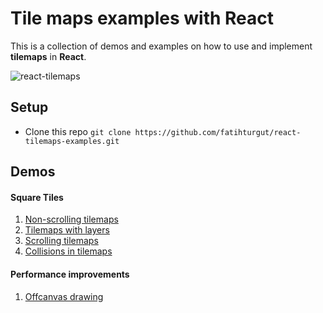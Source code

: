 # Tile maps examples with React
This is a collection of demos and examples on how to use and implement **tilemaps** in **React**.

![react-tilemaps](https://media.giphy.com/media/S6ksBiFYWSoPJLW48w/giphy.gif)

## Setup

- Clone this repo
  `git clone https://github.com/fatihturgut/react-tilemaps-examples.git`

## Demos
#### Square Tiles
1. [Non-scrolling tilemaps](https://github.com/fatihturgut/react-tilemaps-examples/tree/master/square/non-scrolling-tilemaps)
2. [Tilemaps with layers](https://github.com/fatihturgut/react-tilemaps-examples/tree/master/square/tilemaps-with-layers)
3. [Scrolling tilemaps](https://github.com/fatihturgut/react-tilemaps-examples/tree/master/square/scrolling-tilemaps)
4. [Collisions in tilemaps](https://github.com/fatihturgut/react-tilemaps-examples/tree/master/square/collisions-in-tilemaps)

#### Performance improvements
1. [Offcanvas drawing](https://github.com/fatihturgut/react-tilemaps-examples/tree/master/performance/offcanvas-drawing)
